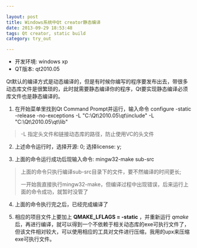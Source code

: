 ```yaml
---

layout: post
title: Windows系统中Qt creator静态编译
date: 2013-09-29 18:53:48
tags: Qt creator, static build
category: try_out

---
```


* 开发环境: windows xp
* QT版本: qt2010.05

Qt默认的编译方式是动态编译的，但是有时候你编写的程序要发布出去，带很多动态库文件是很繁琐的，此时就需要静态编译你的程序，Qt要实现静态编译必须库文件也是静态编译的。

1. 在开始菜单里找到Qt Command Prompt并运行，输入命令
    configure -static -release -no-exceptions -L "C:\Qt\2010.05\qt\include"
    -L "C:\Qt\2010.05\qt\lib"

 > -L 指定头文件和链接动态库的路径，防止使用VC的头文件

2. 上述命令运行时，选择开源: 0; 选择license: y;

3. 上面的命令运行成功后现输入命令: mingw32-make sub-src

 > 上面的命令只执行编译sub-src目录下的文件，要不然编译的时间更长;
 >
 > 一开始我直接执行mingw32-make，但编译过程中出现错误，后来运行上面的命令成功，就暂时没管了

4. 上面的命令执行完之后，已经完成编译了

5. 相应的项目文件上要加上 **QMAKE_LFLAGS = -static** ，并重新运行 *qmake* 后，再进行编译，就可以得到一个不依赖于相关动态库的exe可执行文件了，但该文件相对较大，可以使用相应的工具对文件进行压缩，我用的upx来压缩exe可执行文件。

